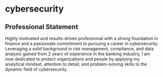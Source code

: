 # cybersecurity

## Professional Statement

Highly motivated and results-driven professional with a strong foundation in finance and a passionate commitment to pursuing a career in cybersecurity. Leveraging a solid background in risk management, compliance, and data analysis gained from 2 years of experience in the banking industry, I am now dedicated to protect organizations and people by applying my analytical mindset, attention to detail, and problem-solving skills to the dynamic field of cybersecurity.
